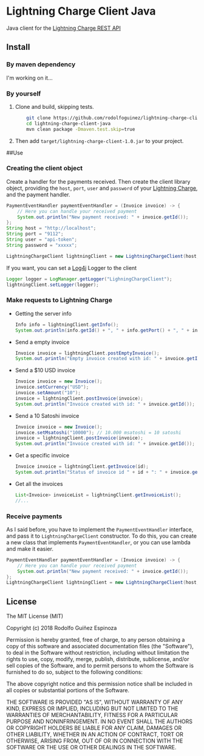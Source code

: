# Lightning Charge Client Java
Java client for the [Lightning Charge REST API](https://github.com/ElementsProject/lightning-charge)
## Install
### By maven dependency
I'm working on it...

### By yourself
1. Clone and build, skipping tests.
    ```bash
        git clone https://github.com/rodolfoguinez/lightning-charge-client-java.git
        cd lightning-charge-client-java
        mvn clean package -Dmaven.test.skip=true
    ```
2. Then add `target/lightning-charge-client-1.0.jar` to your project.

##Use
### Creating the client object
Create a handler for the payments received. Then create the client library object, providing the `host`, `port`, `user` and `password` of your [Lightning Charge](https://github.com/ElementsProject/lightning-charge), and the payment handler.

```java
PaymentEventHandler paymentEventHandler = (Invoice invoice) -> {
    // Here you can handle your received payment 
    System.out.println("New payment received: " + invoice.getId());
};
String host = "http://localhost";
String port = "9112";
String user = "api-token";
String password = "xxxxx";

LightningChargeClient lightningClient = new LightningChargeClient(host, port, user, password, paymentEventHandler);
```

If you want, you can set a [Log4j](https://logging.apache.org/log4j/2.0/) Logger to the client
```java
Logger logger = LogManager.getLogger("LighningChargeClient");
lightningClient.setLogger(logger);
```

### Make requests to Lightning Charge
* Getting the server info
    ```java
    Info info = lightningClient.getInfo();
    System.out.println(info.getId() + ", " + info.getPort() + ", " + info.getVersion());
    ```
* Send a empty invoice
    ```java
    Invoice invoice = lightningClient.postEmptyInvoice();
    System.out.println("Empty invoice created with id: " + invoice.getId());
    ```
* Send a $10 USD invoice
    ```java
    Invoice invoice = new Invoice();
    invoice.setCurrency("USD");
    invoice.setAmount("10");
    invoice = lightningClient.postInvoice(invoice);
    System.out.println("Invoice created with id: " + invoice.getId());
    ```

* Send a 10 Satoshi invoice
    ```java
    Invoice invoice = new Invoice();
    invoice.setMsatoshi("10000"); // 10.000 msatoshi = 10 satoshi
    invoice = lightningClient.postInvoice(invoice);
    System.out.println("Invoice created with id: " + invoice.getId());
  
* Get a specific invoice
  ```java
  Invoice invoice = lightningClient.getInvoice(id);
  System.out.println("Status of invoice id " + id + ": " + invoice.getStatus());
  ```
* Get all the invoices
    ```java
    List<Invoice> invoiceList = lightningClient.getInvoiceList();
    //...
    ```
### Receive payments
As I said before, you have to implement the `PaymentEventHandler` interface, and pass it to `LightningChargeClient` constructor.
To do this, you can create a new class that implements `PaymentEventHandler`, or you can use lambda and make it easier.
```java
PaymentEventHandler paymentEventHandler = (Invoice invoice) -> {
    // Here you can handle your received payment 
    System.out.println("New payment received: " + invoice.getId());
};
LightningChargeClient lightningClient = new LightningChargeClient(host, port, user, password, paymentEventHandler);
```

## License
The MIT License (MIT)

Copyright (c) 2018 Rodolfo Guíñez Espinoza

Permission is hereby granted, free of charge, to any person obtaining a copy of this software and associated documentation files (the "Software"), to deal in the Software without restriction, including without limitation the rights to use, copy, modify, merge, publish, distribute, sublicense, and/or sell copies of the Software, and to permit persons to whom the Software is furnished to do so, subject to the following conditions:

The above copyright notice and this permission notice shall be included in all copies or substantial portions of the Software.

THE SOFTWARE IS PROVIDED "AS IS", WITHOUT WARRANTY OF ANY KIND, EXPRESS OR IMPLIED, INCLUDING BUT NOT LIMITED TO THE WARRANTIES OF MERCHANTABILITY, FITNESS FOR A PARTICULAR PURPOSE AND NONINFRINGEMENT. IN NO EVENT SHALL THE AUTHORS OR COPYRIGHT HOLDERS BE LIABLE FOR ANY CLAIM, DAMAGES OR OTHER LIABILITY, WHETHER IN AN ACTION OF CONTRACT, TORT OR OTHERWISE, ARISING FROM, OUT OF OR IN CONNECTION WITH THE SOFTWARE OR THE USE OR OTHER DEALINGS IN THE SOFTWARE.